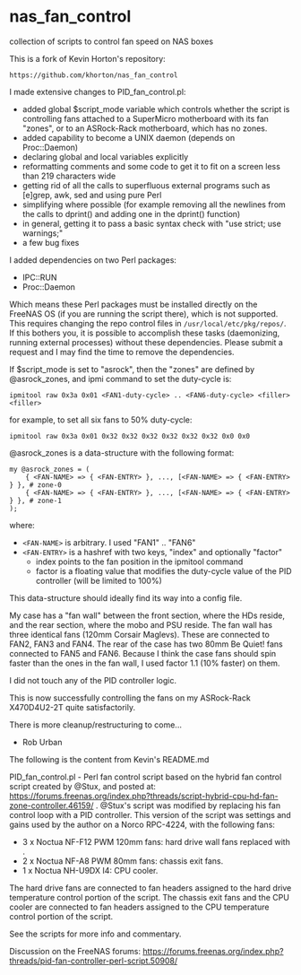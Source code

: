 # nas_fan_control
collection of scripts to control fan speed on NAS boxes

This is a fork of Kevin Horton's repository:

	https://github.com/khorton/nas_fan_control

I made extensive changes to PID_fan_control.pl:

* added global $script_mode variable which controls whether the script is controlling fans attached to a SuperMicro motherboard with its fan "zones", or to an ASRock-Rack motherboard, which has no zones.
* added capability to become a UNIX daemon (depends on Proc::Daemon)
* declaring global and local variables explicitly
* reformatting comments and some code to get it to fit on a screen less than 219 characters wide
* getting rid of all the calls to superfluous external programs such as [e]grep, awk, sed and using pure Perl
* simplifying where possible (for example removing all the newlines from the calls to dprint() and adding one in the dprint() function)
* in general, getting it to pass a basic syntax check with "use strict; use warnings;"
* a few bug fixes

I added dependencies on two Perl packages:

* IPC::RUN
* Proc::Daemon

Which means these Perl packages must be installed directly on the FreeNAS OS (if you are running the script there), which is not supported. This requires changing the repo control files in `/usr/local/etc/pkg/repos/`. If this bothers you, it is possible to accomplish these tasks (daemonizing, running external processes) without these dependencies. Please submit a request and I may find the time to remove the dependencies.

If $script_mode is set to "asrock", then the "zones" are defined by @asrock_zones, and ipmi command to set the duty-cycle is:
```
ipmitool raw 0x3a 0x01 <FAN1-duty-cycle> .. <FAN6-duty-cycle> <filler> <filler>
```
for example, to set all six fans to 50% duty-cycle:
```
ipmitool raw 0x3a 0x01 0x32 0x32 0x32 0x32 0x32 0x32 0x0 0x0
```

@asrock_zones is a data-structure with the following format:
```
my @asrock_zones = (
	{ <FAN-NAME> => { <FAN-ENTRY> }, ..., [<FAN-NAME> => { <FAN-ENTRY> } }, # zone-0
	{ <FAN-NAME> => { <FAN-ENTRY> }, ..., [<FAN-NAME> => { <FAN-ENTRY> } }, # zone-1
);
```
where:
* `<FAN-NAME>` is arbitrary. I used "FAN1" .. "FAN6"
* `<FAN-ENTRY>` is a hashref with two keys, "index" and optionally "factor"
	*	index points to the fan position in the ipmitool command
	*	factor is a floating value that modifies the duty-cycle value of the PID controller (will be limited to 100%)

This data-structure should ideally find its way into a config file.

My case has a "fan wall" between the front section, where the HDs reside, and the rear section, where the mobo and PSU reside. The fan wall has three identical fans (120mm Corsair Maglevs). These are connected to FAN2, FAN3 and FAN4. The rear of the case has two 80mm Be Quiet! fans connected to FAN5 and FAN6. Because I think the case fans should spin faster than the ones in the fan wall, I used factor 1.1 (10% faster) on them.

I did not touch any of the PID controller logic.

This is now successfully controlling the fans on my ASRock-Rack X470D4U2-2T quite satisfactorily.

There is more cleanup/restructuring to come...

- Rob Urban

The following is the content from Kevin's README.md

PID_fan_control.pl - Perl fan control script based on the hybrid fan control script created by @Stux, and posted at:
https://forums.freenas.org/index.php?threads/script-hybrid-cpu-hd-fan-zone-controller.46159/ .  @Stux's script was modified by replacing his fan control loop with a PID controller.  This version of the script was settings and gains used by the author on a Norco RPC-4224, with the following fans:

*  3 x Noctua NF-F12 PWM 120mm fans: hard drive wall fans replaced with .  
*  2 x Noctua NF-A8 PWM 80mm fans: chassis exit fans.  
*  1 x Noctua NH-U9DX I4: CPU cooler.

The hard drive fans are connected to fan headers assigned to the hard drive temperature control portion of the script.  The chassis exit fans and the CPU cooler are connected to fan headers assigned to the CPU temperature control portion of the script.

See the scripts for more info and commentary.

Discussion on the FreeNAS forums: https://forums.freenas.org/index.php?threads/pid-fan-controller-perl-script.50908/
